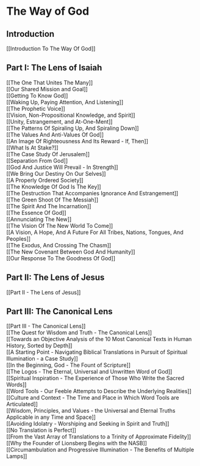 # The Way of God

## Introduction

[[Introduction To The Way Of God]]  

## Part I: The Lens of Isaiah

[[The One That Unites The Many]]   
[[Our Shared Mission and Goal]]   
[[Getting To Know God]]  
[[Waking Up, Paying Attention, And Listening]]  
[[The Prophetic Voice]]  
[[Vision, Non-Propositional Knowledge, and Spirit]]  
[[Unity, Estrangement, and At-One-Ment]]  
[[The Patterns Of Spiraling Up, And Spiraling Down]]  
[[The Values And Anti-Values Of God]]  
[[An Image Of Righteousness And Its Reward - If, Then]]  
[[What Is At Stake?]]  
[[The Case Study Of Jerusalem]]  
[[Separation From God]]  
[[God And Justice Will Prevail - In Strength]]  
[[We Bring Our Destiny On Our Selves]]  
[[A Properly Ordered Society]]  
[[The Knowledge Of God Is The Key]]  
[[The Destruction That Accompanies Ignorance And Estrangement]]  
[[The Green Shoot Of The Messiah]]  
[[The Spirit And The Incarnation]]  
[[The Essence Of God]]  
[[Annunciating The New]]  
[[The Vision Of The New World To Come]]  
[[A Vision, A Hope, And A Future For All Tribes, Nations, Tongues, And Peoples]]  
[[The Exodus, And Crossing The Chasm]]  
[[The New Covenant Between God And Humanity]]  
[[Our Response To The Goodness Of God]]  

## Part II: The Lens of Jesus 

[[Part II - The Lens of Jesus]]  


## Part III: The Canonical Lens 

[[Part III - The Canonical Lens]]  
[[The Quest for Wisdom and Truth - The Canonical Lens]]  
[[Towards an Objective Analysis of the 10 Most Canonical Texts in Human History, Sorted by Depth]]  
[[A Starting Point - Navigating Biblical Translations in Pursuit of Spiritual Illumination - a Case Study]]  
[[In the Beginning, God - The Fount of Scripture]]  
[[The Logos - The Eternal, Universal and Unwritten Word of God]]  
[[Spiritual Inspiration - The Experience of Those Who Write the Sacred Words]]  
[[Word Tools - Our Feeble Attempts to Describe the Underlying Realities]]  
[[Culture and Context - The Time and Place in Which Word Tools are Articulated]]  
[[Wisdom, Principles, and Values - the Universal and Eternal Truths Applicable in any Time and Space]]  
[[Avoiding Idolatry - Worshiping and Seeking in Spirit and Truth]]  
[[No Translation is Perfect]]  
[[From the Vast Array of Translations to a Trinity of Approximate Fidelity]]  
[[Why the Founder of Lionsberg Begins with the NASB]]  
[[Circumambulation and Progressive Illumination - The Benefits of Multiple Lamps]]  